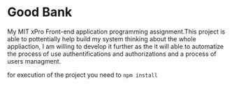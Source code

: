 # Good Bank

My MIT xPro Front-end application programming assignment.This project is able to pottentially help build my system thinking about the whole appliaction, I am willing to develop it further as the it will able to automatize the process of use authentifications and authorizations and a process of users managment.


for execution of the project you need to `npm install` 
